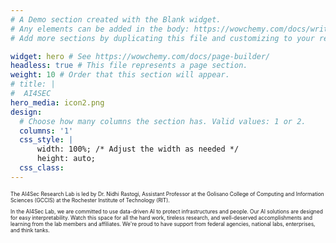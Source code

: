 ```yaml
---
# A Demo section created with the Blank widget.
# Any elements can be added in the body: https://wowchemy.com/docs/writing-markdown-latex/
# Add more sections by duplicating this file and customizing to your requirements.

widget: hero # See https://wowchemy.com/docs/page-builder/
headless: true # This file represents a page section.
weight: 10 # Order that this section will appear.
# title: |
#  AI4SEC
hero_media: icon2.png
design:
  # Choose how many columns the section has. Valid values: 1 or 2.
  columns: '1'
  css_style: |
      width: 100%; /* Adjust the width as needed */
      height: auto;
  css_class:
---
```

<p style="font-size:60%;">
The AI4Sec Research Lab is led by Dr. Nidhi Rastogi, Assistant Professor at the Golisano College of Computing and Information Sciences (GCCIS) at the Rochester Institute of Technology (RIT).
</p>
<p style="font-size:60%;">
In the AI4Sec Lab, we are committed to use data-driven AI to protect infrastructures and people. Our AI solutions are designed for easy interpretability. Watch this space for all the hard work, tireless research, and well-deserved accomplishments and learning from the lab members and affiliates. We're proud to have support from federal agencies, national labs, enterprises, and think tanks.
</p>